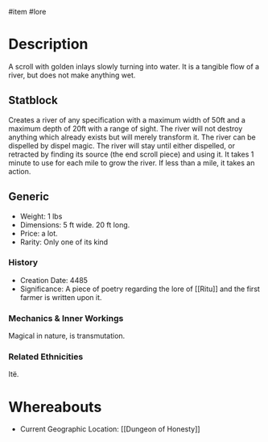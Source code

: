 #item #lore 
# Description
A scroll with golden inlays slowly turning into water. It is a tangible flow of a river, but does not make anything wet.
## Statblock
Creates a river of any specification with a maximum width of 50ft and a maximum depth of 20ft with a range of sight. 
The river will not destroy anything which already exists but will merely transform it. The river can be dispelled by dispel magic.
The river will stay until either dispelled, or retracted by finding its source (the end scroll piece) and using it.
It takes 1 minute to use for each mile to grow the river. If less than a mile, it takes an action.
## Generic
- Weight: 1 lbs
- Dimensions: 5 ft wide. 20 ft long.
- Price: a lot.
- Rarity: Only one of its kind

### History
- Creation Date: 4485
- Significance: A piece of poetry regarding the lore of [[Ritu]] and the first farmer is written upon it.

### Mechanics & Inner Workings
Magical in nature, is transmutation. 
### Related Ethnicities
Itë.
# Whereabouts
- Current Geographic Location: [[Dungeon of Honesty]]